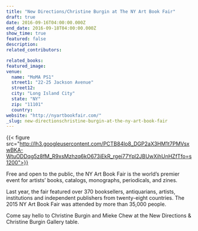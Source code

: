 ```yaml
---
title: "New Directions/Christine Burgin at The NY Art Book Fair"
draft: true
date: 2016-09-16T04:00:00.000Z
end_date: 2016-09-18T04:00:00.000Z
show_time: true
featured: false
description:
related_contributors:

related_books:
featured_image: 
venue:
  name: "MoMA PS1"
  street1: "22-25 Jackson Avenue"
  street12:
  city: "Long Island City"
  state: "NY"
  zip: "11101"
  country:
website: "http://nyartbookfair.com/"
_slug: new-directionschristine-burgin-at-the-ny-art-book-fair
---
```


{{< figure src="http://lh3.googleusercontent.com/PCTB84lo8_DGP2aX3HM1t7PMVsxwBKA-WtuODDqg5z8fM_R9xsMzhzq6kO673iEkR_rgei77Ypl2JBUwXihUnHZfTfo=s1200">}}
<!-- new2016nyabf.jpeg>}} -->

Free and open to the public, the NY Art Book Fair is the world’s premier event for artists’ books, catalogs, monographs, periodicals, and zines.

Last year, the fair featured over 370 booksellers, antiquarians, artists, institutions and independent publishers from twenty-eight countries. The 2015 NY Art Book Fair was attended by more than 35,000 people.

Come say hello to Christine Burgin and Mieke Chew at the New Directions & Christine Burgin Gallery table.


